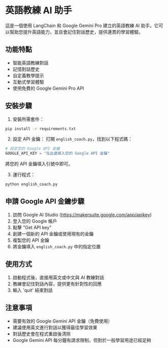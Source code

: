 # 英語教練 AI 助手

這是一個使用 LangChain 和 Google Gemini Pro 建立的英語教練 AI 助手。它可以幫助您提升英語能力，並且會記住對話歷史，提供連貫的學習體驗。

## 功能特點

- 智能英語教練對話
- 記憶對話歷史
- 自定義教學提示
- 互動式學習體驗
- 使用免費的 Google Gemini Pro API

## 安裝步驟

1. 安裝所需套件：
```bash
pip install -r requirements.txt
```

2. 設定 API 金鑰：
打開 `english_coach.py`，找到以下程式碼：
```python
# 設定您的 Google API 金鑰
GOOGLE_API_KEY = "在此處填入您的 Google API 金鑰"
```
將您的 API 金鑰填入引號中即可。

3. 運行程式：
```bash
python english_coach.py
```

## 申請 Google API 金鑰步驟

1. 訪問 Google AI Studio (https://makersuite.google.com/app/apikey)
2. 登入您的 Google 帳戶
3. 點擊 "Get API key"
4. 創建一個新的 API 金鑰或使用現有的金鑰
5. 複製您的 API 金鑰
6. 將金鑰填入 `english_coach.py` 中的指定位置

## 使用方式

1. 啟動程式後，直接用英文或中文與 AI 教練對話
2. 教練會記住對話內容，提供更有針對性的回應
3. 輸入 'quit' 結束對話

## 注意事項

- 需要有效的 Google Gemini API 金鑰（免費使用）
- 建議使用英文進行對話以獲得最佳學習效果
- 對話歷史會在程式重啟後清除
- Google Gemini API 每分鐘有請求限制，但對於一般學習用途已經足夠
